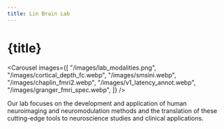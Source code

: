 ```yaml
---
title: Lin Brain Lab
---
```


<script lang="ts">
    import Carousel from "$lib/components/Carousel.svelte";
</script>

# {title}

<Carousel images={[
    "/images/lab_modalities.png",
    "/images/cortical_depth_fc.webp",
    "/images/smsini.webp",
    "/images/chaplin_fmri2.webp",
    "/images/v1_latency_annot.webp",
    "/images/granger_fmri_spec.webp",
]} />


Our lab focuses on the development and application of human neuroimaging and neuromodulation methods and the translation of these cutting-edge tools to neuroscience studies and clinical applications. 